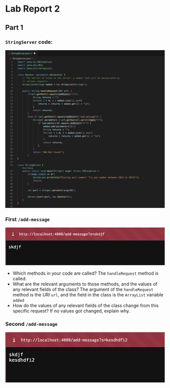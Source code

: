# Lab Report 2

## Part 1

### `StringServer` code:
![Image](StringServer_Code.png)

### First `/add-message`
![Image](StringServerRunning1.png)

* Which methods in your code are called?
  The `handleRequest` method is called. 
* What are the relevant arguments to those methods, and the values of any relevant fields of the class?
  The argument of the `handleRequest` method is the URI `url`, and the field in the class is the `ArrayList` variable `added`
* How do the values of any relevant fields of the class change from this specific request? If no values got changed, explain why.

### Second `/add-message`
![Image](StringServerRunning2.png)
